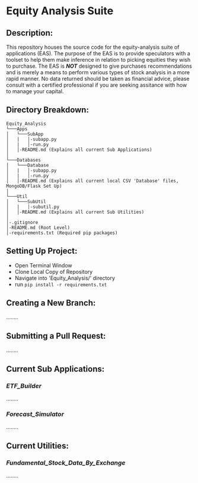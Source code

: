 # Equity Analysis Suite
## Description:
This repository houses the source code for the equity-analysis suite of applications (EAS). The purpose of the EAS is to
provide speculators with a toolset to help them make inference in relation to picking equities they wish to purchase.
The EAS is _**NOT**_ designed to give purchases recommendations and is merely a means to perform various types of stock 
analysis in a more rapid manner. No data returned should be taken as financial advice, please consult with a certified 
professional if you are seeking assitance with how to manage your capital.

## Directory Breakdown:
```
Equity_Analysis
└───Apps
│   └───SubApp
│   |   │-subapp.py
│   |   │-run.py
│   │-README.md (Explains all current Sub Applications)
│   
└───Databases
│   └───Database
│   |   │-subapp.py
│   |   │-run.py
│   │-README.md (Explains all current local CSV 'Database' files, MongoDB/Flask Set Up)
│   
└───Util
│   └───SubUtil
│   |   │-subutil.py
│   │-README.md (Explains all current Sub Utilities) 
│
│-.gitignore
│-README.md (Root Level)
│-requirements.txt (Required pip packages)
```

## Setting Up Project: 
- Open Terminal Window
- Clone Local Copy of Repository
- Navigate into 'Equity_Analysis/' directory
- run `pip install -r requirements.txt`

## Creating a New Branch:
........

## Submitting a Pull Request:
........

## Current Sub Applications:
### _ETF_Builder_
........
### _Forecast_Simulator_
........


## Current Utilities:
### _Fundamental_Stock_Data_By_Exchange_
........

